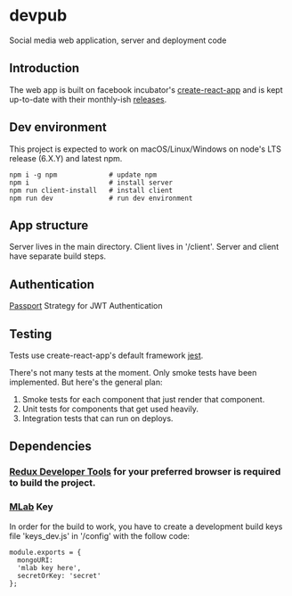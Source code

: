 # devpub
Social media web application, server and deployment code

## Introduction

The web app is built on facebook incubator's [create-react-app](https://github.com/facebookincubator/create-react-app) and is kept up-to-date with their monthly-ish [releases](https://github.com/facebookincubator/create-react-app/releases).

## Dev environment
This project is expected to work on macOS/Linux/Windows on node's LTS release (6.X.Y) and latest npm.

    npm i -g npm             # update npm
    npm i                    # install server
    npm run client-install   # install client
    npm run dev              # run dev environment

## App structure

Server lives in the main directory. Client lives in '/client'. Server and client have separate build steps.

## Authentication

[Passport](http://www.passportjs.org/packages/passport-jwt/) Strategy for JWT Authentication

## Testing

Tests use create-react-app's default framework [jest](https://facebook.github.io/jest/).

There's not many tests at the moment. Only smoke tests have been implemented. But here's the general plan: 

1. Smoke tests for each component that just render that component.
2. Unit tests for components that get used heavily.
3. Integration tests that can run on deploys.

## Dependencies

### [Redux Developer Tools](https://github.com/zalmoxisus/redux-devtools-extension) for your preferred browser is required to build the project. 

### [MLab](https://mlab.com/) Key
In order for the build to work, you have to create a development build keys file 'keys_dev.js' in '/config' with the follow code:

```
module.exports = {
  mongoURI:
  'mlab key here',
  secretOrKey: 'secret'
};

```
